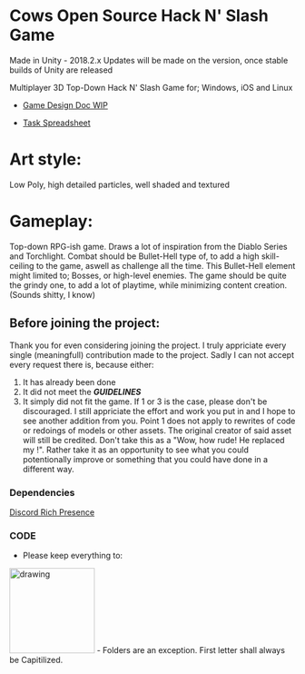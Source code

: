 # Cows Open Source Hack N' Slash Game

Made in Unity - 2018.2.x
Updates will be made on the version, once stable builds of Unity are released

Multiplayer 3D Top-Down Hack N' Slash Game for; Windows, iOS and Linux

- [Game Design Doc WIP](https://docs.google.com/document/d/1efqXgjajaEB8XXEQDPFiBsHdwfwno5MTNYbWqtctqqQ/edit?usp=sharing)

- [Task Spreadsheet](https://docs.google.com/spreadsheets/d/1_9GojqTcnHBSy8lZDnV2v1iqEkBkA65GNwBtfiDgYKc/edit#gid=573005079)

Art style:
= 
Low Poly, high detailed particles, well shaded and textured

Gameplay:
=
Top-down RPG-ish game. Draws a lot of inspiration from the Diablo Series and Torchlight. 
Combat should be Bullet-Hell type of, to add a high skill-ceiling to the game, aswell as challenge all the time.
This Bullet-Hell element might limited to; Bosses, or high-level enemies.
The game should be quite the grindy one, to add a lot of playtime, while minimizing content creation. 
(Sounds shitty, I know)

## Before joining the project:
Thank you for even considering joining the project. I truly appriciate every single (meaningfull) contribution made to the project. Sadly I can not accept every request there is, because either: 
1) It has already been done
2) It did not meet the ___GUIDELINES___
3) It simply did not fit the game. 
If 1 or 3 is the case, please don't be discouraged. I still appriciate the effort and work you put in and I hope to see another addition from you. 
Point 1 does not apply to rewrites of code or redoings of models or other assets. The original creator of said asset will still be credited. Don't take this as a "Wow, how rude! He replaced my <insert asset here>!". Rather take it as an opportunity to see what you could potentionally improve or something that you could have done in a different way.

### Dependencies
[Discord Rich Presence](https://github.com/Imperium42/discord-rpc-unity)

### CODE
- Please keep everything to:
<img src="https://cdn.discordapp.com/attachments/454231546858176512/487641175843405835/Terminology.png" alt="drawing" width="150"/>
- Folders are an exception. First letter shall always be Capitilized.
